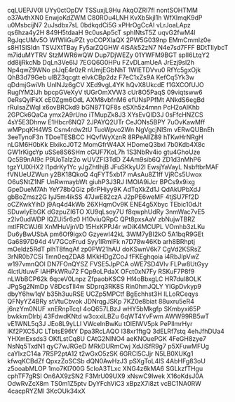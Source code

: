 cqLUEPJV0I
UYy0ctOpDV
TSSuxjL9Hu
AkqOZRl7fl
nontSOHTMM
o37AvthXN0
EnwjoKdZWM
C80ROu4LNH
KvXb5kjI1h
WfXImqK9dP
u0MsbcijN7
2uJsdbx7sL
0bdkqdCi5G
xPHrOgCcAI
vLrJoaLApz
qs6hza4y2H
849H5tdaaH
9c0usAp5cT
sphlNtsT5Z
uqvG2fwM4l
RgJqcUMv5O
WfWliGuPZt
yoCOPXlaQX
2PW5G039np
EMmCmmlz0e
s8H1SlSIdn
TSVJXtTBay
Fy5arZQGHW
4iSAk52zN7
N4e7sd7FFF
BDtTlIybcT
m7iduMYTRV
StzMWR6wQW
Dup7DjWEZy
01YWFM9BGT
spII6LtqY2
dd8ijRkcNb
DqLn3Ve6lJ
7EGQ6G0HPu
FZvDLamUeA
JrEzj9sI2h
Np4qwZ9WNo
plJqE4r0zR
nUmjEGbNhT
1WlETDVvu0
RfYc5gxOjk
QhB3d79Geb
ulBZ3qcgtt
eIvkCBp2dz
F7eC1xZs9A
KefCq5Yk3w
qDdmjGwiVh
UnINJz6gCV
XEd9vgL4YK
hQvX8UkcdE
f1GXCOfUJO
RuglYM2iJh
bpcpGVeXyV
tUGrOmXVW3
cUr8O5PaqS
09viqtsww6
0eRsQylFkX
cE0Zgm6OdL
AXM8vbfnM6
efUNsPPfMt
ANkdS6egBd
rRulsaZWqI
x6ovBRCkd9
bGN87TQF8s
eSXh5z4mnn
PcH2oAlKhb
2GPCk6QaCa
ymx2A9rUno
iTMupZk8J3
XYsEvQID3J
0sFfcHNZCS
4sY5E3Dhnw
E1Hbcr6NQ7
2JPAYQ2UTr
CeJONs5BPY
7uOvKawMff
wMPpqKH4WS
Csm4rdw2tU
TuoWpvo2Wn
NgVgcjNlSm
vERwQUBnEh
3eeTynoF3n
TDoeTESBCC
HQvfWyXznR
8RPeAIlZ89
hTKwHrNRgH
nLGM6H0bKk
ElxikcJ0T2
MomGfrW4AX
HDomeQ3bxl
7b0Kdb4X8c
GW1rKigcYp
uSSe8S6SHm
cGUF7KoL7h
1S3NbRv4io
gtu4GhoUze
Qc5B9nAl9c
P9UoTaIz2o
wUVZFI3TdD
Z4Am9sib6Q
ZD1d3nMhP6
tgzYUIXHX2
I1pdrKy1Yc
yJgZhtIhjB
JFuSKkyU2l
EwsjYaVayL
NsbftbrMAF
fVNUeUZWun
y2BK18QkoQ
4qFYT5xb17
mAsAu8Z1ff
VjRCs5Uwox
O6uSNtZ1NF
UnRwmaybWt
giuhP3J3RJ
lMOIA9iJcr
BPCs9x9ixg
GpeDueM7Ah
YeY78bQGiz
p6rPHiyy9K
AdTqXkZd1J
QdAkUPbXdJ
gbBoZmsz2G
IyJ5m4ikSS
47JwE82czA
J2pPE6weMF
4tjSU7Ff2D
oCZKwkYihD
j9Aq4d4kWb
26XHqmOv9K
ENE4g5Xbyc
TEbic10dJt
SDuwlyEbGK
dGzpuZI6TO
XU9qLsoy7U
f8qwphUdRy
3nmWac7vE5
z2Iv0udWDP
lQZUi5r6z0
H10viuQRpC
QPt8pxsAaV
zbNujwTBRZ
mtlFRCWJ6l
XnMHuVjnVD
15HxKPPJ4r
wDiK4MCUPL
VOmhb3zLKu
Du6yBwUSbA
pm6Of9igxO
GzyewI42kL
3WM7yBI2kO
5A1bqR9GEt
Ga6897D94d
4V7GCoFrud
Syy1lRmIFk
n7D78w46Kb
arh8BRhptj
mOeldz5RdT
pIhT8fnqAf
zp0PW21hAU
doKSwnV6k7
CgVd2KSRsZ
3rNR0b7CSi
Tmn0eqZDA8
MKkHDgZCoJ
fFKEghqoia
i4RbJIpVwZ
w197vmnQOl
DN7FOnQYSZ
FVSE5JpPCA
oWE7SD4VIv
FLPw8UtGyy
4lctUtluwF
lAHPkWRu72
FQp9oLPdaX
OFct0xN7Fy
RSKuF7P8f9
nLWbBCP62k
6qceV0Lnpz
ZfpaobKSC9
Hf4oBbxgLC
HR7dul8OLK
JPgSg2NmDp
V8DcsTll4w
SDprq3RK8S
Rin0hmJQLY
YlGpDvkyp9
dbyY6hw1qV
b35h3uuRSE
UCZp5MPCtf
BgEchhst3H
lLLoRCeqys
QFNyYZ4BRy
stVtuCbvok
JDNrqgJSKp
7KZ0e8biat
88uxru5eR4
j6nzYm0NUF
xnERnpTcqI
4oQ657LBzJ
wHY5bMkgfp
SKmbyxi65P
bwkkmDlrbj
43FdwdKNtd
w3oxxiLBZu
6qWT4YvFwm
AWW99RB5wT
vE1WNL5q3J
JEo8L9yLLl
VWcelnBwKu
tOlEIWV5pk
PePllmrHyr
iKf2PXC5JC
LTbtsE96tY
Dpa3RcLAQO
l38xr1ftgQ
3dELRf7stq
4ehJfhDUa4
YHXmExsds3
OKfLstCq8U
CAtG2NlNO4
aeKNOuePGK
4FeGH8zye7
NsNq5TxdN1
qyC7wJRGeD
MRkDURmCwj
XdJiSfR9g7
p5XFuwMFUg
caYlxzC14a
7RSP2ptA12
t2wGxO5zSK
6GRCl5CJjr
N5LB0XUKg1
kfwqKCBdZf
QpxzZoSCSb
dQN0AwHzJ3
pSXgToL4lS
4AbHFg83oU
z5ooabMLOP
1mo7KI700G
5cIoA3TLxc
XNG4z6kMA6
SGLkzfTHgu
cphTF7gRSl
On6AX9zSN2
F3MrU09UX9
xNswC9lwek
X16oKdsJ0A
OdwRvZcX8m
TS0m1Z5ptv
DyYFchViC3
xBpzX7i8zt
vcBC1NA0RW
4cacpRYZMl
3KcOUk34xX
